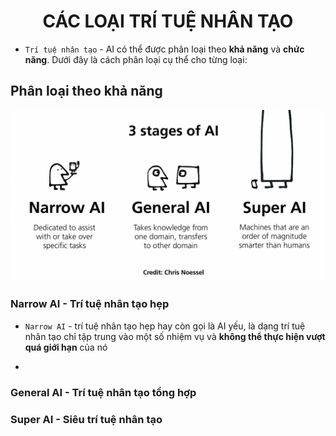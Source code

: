 # <center>CÁC LOẠI TRÍ TUỆ NHÂN TẠO</center>

* `Trí tuệ nhân tạo` - AI có thể được phân loại theo **khả năng** và **chức năng**. Dưới đây là cách phân loại cụ thể cho từng loại:

## Phân loại theo khả năng

![3 stages of AI](/Asset/Image/3-stages-of-AI.png)

### Narrow AI - Trí tuệ nhân tạo hẹp

* `Narrow AI` - trí tuệ nhân tạo hẹp hay còn gọi là AI yếu, là dạng trí tuệ nhân tạo chỉ tập trung vào một số nhiệm vụ và **không thể thực hiện vượt quá giới hạn** của nó

* 



### General AI - Trí tuệ nhân tạo tổng hợp

### Super AI - Siêu trí tuệ nhân tạo

